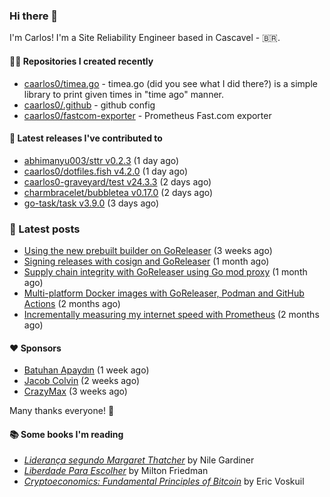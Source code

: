 ### Hi there 👋

I'm Carlos! I'm a Site Reliability Engineer based in Cascavel - 🇧🇷.

#### 👨‍💻 Repositories I created recently
- [caarlos0/timea.go](https://github.com/caarlos0/timea.go) - timea.go (did you see what I did there?) is a simple library to print given times in &#34;time ago&#34; manner.
- [caarlos0/.github](https://github.com/caarlos0/.github) - github config
- [caarlos0/fastcom-exporter](https://github.com/caarlos0/fastcom-exporter) - Prometheus Fast.com exporter

#### 🚀 Latest releases I've contributed to


- [abhimanyu003/sttr v0.2.3](https://github.com/abhimanyu003/sttr/releases/tag/v0.2.3) (1 day ago)
- [caarlos0/dotfiles.fish v4.2.0](https://github.com/caarlos0/dotfiles.fish/releases/tag/v4.2.0) (1 day ago)
- [caarlos0-graveyard/test v24.3.3](https://github.com/caarlos0-graveyard/test/releases/tag/v24.3.3) (2 days ago)
- [charmbracelet/bubbletea v0.17.0](https://github.com/charmbracelet/bubbletea/releases/tag/v0.17.0) (2 days ago)
- [go-task/task v3.9.0](https://github.com/go-task/task/releases/tag/v3.9.0) (3 days ago)

### 📄 Latest posts
- [Using the new prebuilt builder on GoReleaser](https://carlosbecker.com/posts/goreleaser-prebuilt/) (3 weeks ago)
- [Signing releases with cosign and GoReleaser](https://carlosbecker.com/posts/goreleaser-cosign/) (1 month ago)
- [Supply chain integrity with GoReleaser using Go mod proxy](https://carlosbecker.com/posts/supply-chain-goreleaser-go-mod-proxy/) (1 month ago)
- [Multi-platform Docker images with GoReleaser, Podman and GitHub Actions](https://carlosbecker.com/posts/goreleaser-actions-podman/) (2 months ago)
- [Incrementally measuring my internet speed with Prometheus](https://carlosbecker.com/posts/speedtest-prometheus/) (2 months ago)

#### ❤️ Sponsors
- [Batuhan Apaydın](https://github.com/developer-guy) (1 week ago)
- [Jacob Colvin](https://github.com/MacroPower) (2 weeks ago)
- [CrazyMax](https://github.com/crazy-max) (3 weeks ago)

Many thanks everyone! 🙏

#### 📚 Some books I'm reading
- _[Liderança segundo Margaret Thatcher](https://www.goodreads.com/book/show/58997000-lideran-a-segundo-margaret-thatcher)_ by Nile Gardiner
- _[Liberdade Para Escolher](https://www.goodreads.com/book/show/17238591-liberdade-para-escolher)_ by Milton Friedman
- _[Cryptoeconomics: Fundamental Principles of Bitcoin](https://www.goodreads.com/book/show/56919322-cryptoeconomics)_ by Eric Voskuil

